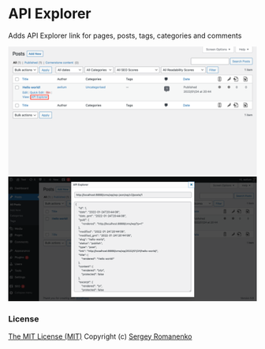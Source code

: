 # API Explorer

Adds API Explorer link for pages, posts, tags, categories and comments 

![](./preview-1.png)
![](./preview-2.png)

### License

[The MIT License (MIT)](https://github.com/wp-extends/api-explorer/blob/master/LICENSE)
Copyright (c) [Sergey Romanenko](https://github.com/Awilum)
